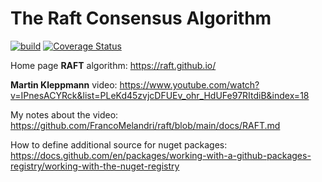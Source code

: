 # The Raft Consensus Algorithm


[![build](https://github.com/FrancoMelandri/raft/actions/workflows/ci.yaml/badge.svg)](https://github.com/FrancoMelandri/raft/actions/workflows/ci.yaml/badge.svg)
[![Coverage Status](https://coveralls.io/repos/github/FrancoMelandri/raft/badge.svg?branch=main)](https://coveralls.io/github/FrancoMelandri/raft?branch=main)

Home page **RAFT** algorithm:
https://raft.github.io/


**Martin Kleppmann** video:
https://www.youtube.com/watch?v=IPnesACYRck&list=PLeKd45zvjcDFUEv_ohr_HdUFe97RItdiB&index=18


My notes about the video:
https://github.com/FrancoMelandri/raft/blob/main/docs/RAFT.md


How to define additional source for nuget packages:
https://docs.github.com/en/packages/working-with-a-github-packages-registry/working-with-the-nuget-registry

